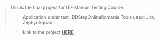 > This is the final project for ITF Manual Testing Course.
> > Application under test: DDStepOnlineRomania Tools used: Jira, Zephyr Squad.

>>Link to the project [HERE](GIT/Manual_Testing_Project_For__DDStepOnlineRomania_.md)
